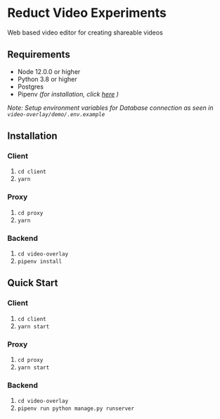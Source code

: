 # Reduct Video Experiments

Web based video editor for creating shareable videos

## Requirements

- Node 12.0.0 or higher
- Python 3.8 or higher
- Postgres
- Pipenv _(for installation, click [here](https://pipenv.pypa.io/en/latest/) )_

_Note: Setup environment variables for Database connection as seen in `video-overlay/demo/.env.example`_

## Installation

### Client

1. `cd client`
2. `yarn`

### Proxy

1. `cd proxy`
2. `yarn`

### Backend

1. `cd video-overlay`
2. `pipenv install`

## Quick Start

### Client

1. `cd client`
2. `yarn start`

### Proxy

1. `cd proxy`
2. `yarn start`

### Backend

1. `cd video-overlay`
2. `pipenv run python manage.py runserver`
